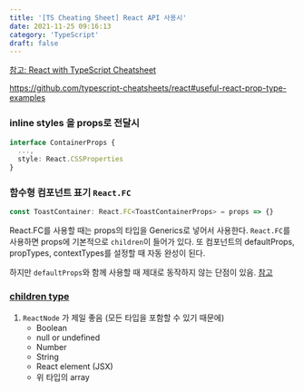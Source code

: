 ```yaml
---
title: '[TS Cheating Sheet] React API 사용시'
date: 2021-11-25 09:16:13
category: 'TypeScript'
draft: false
---
```


[참고: React with TypeScript Cheatsheet](https://blog.bitsrc.io/react-with-typescript-cheatsheet-9dd891dc5bfe)

https://github.com/typescript-cheatsheets/react#useful-react-prop-type-examples

### inline styles 을 props로 전달시

```ts
interface ContainerProps {
  ...,
  style: React.CSSProperties
}
```

### 함수형 컴포넌트 표기 `React.FC`

```ts
const ToastContainer: React.FC<ToastContainerProps> = props => {}
```

React.FC를 사용할 때는 props의 타입을 Generics로 넣어서 사용한다. `React.FC`를 사용하면 props에 기본적으로 `children`이 들어가 있다.
또 컴포넌트의 defaultProps, propTypes, contextTypes를 설정할 때 자동 완성이 된다.

하지만 `defaultProps`와 함께 사용할 때 제대로 동작하지 않는 단점이 있음. [참고](https://stackoverflow.com/a/61547010)

### [children type](https://github.com/typescript-cheatsheets/react#useful-react-prop-type-examples)

1. `ReactNode` 가 제일 좋음 (모든 타입을 포함할 수 있기 때문에)
   - Boolean
   - null or undefined
   - Number
   - String
   - React element (JSX)
   - 위 타입의 array
